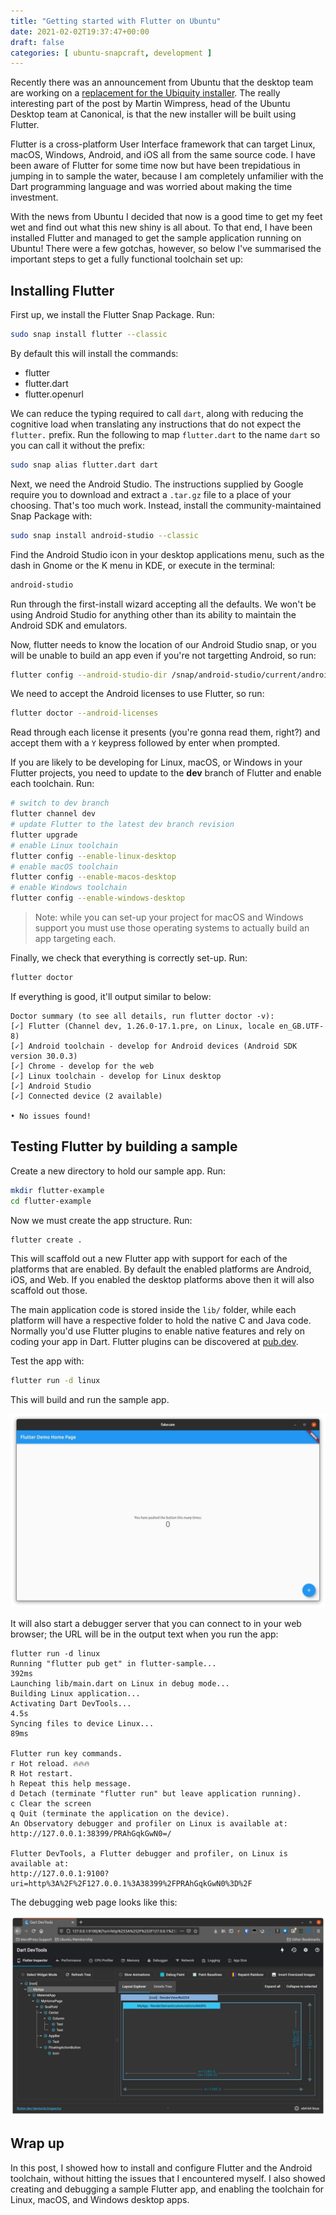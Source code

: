```yaml
---
title: "Getting started with Flutter on Ubuntu"
date: 2021-02-02T19:37:47+00:00
draft: false
categories: [ ubuntu-snapcraft, development ]
---
```


Recently there was an announcement from Ubuntu that the desktop team are working on a [replacement for the Ubiquity installer](https://discourse.ubuntu.com/t/refreshing-the-ubuntu-desktop-installer/20659). The really interesting part of the post by Martin Wimpress, head of the Ubuntu Desktop team at Canonical, is that the new installer will be built using Flutter.

Flutter is a cross-platform User Interface framework that can target Linux, macOS, Windows, Android, and iOS all from the same source code. I have been aware of Flutter for some time now but have been trepidatious in jumping in to sample the water, because I am completely unfamilier with the Dart programming language and was worried about making the time investment.

With the news from Ubuntu I decided that now is a good time to get my feet wet and find out what this new shiny is all about. To that end, I have been installed Flutter and managed to get the sample application running on Ubuntu! There were a few gotchas, however, so below I've summarised the important steps to get a fully functional toolchain set up:

## Installing Flutter

First up, we install the Flutter Snap Package. Run:

```bash
sudo snap install flutter --classic
```

By default this will install the commands:

* flutter
* flutter.dart
* flutter.openurl

We can reduce the typing required to call `dart`, along with reducing the cognitive load when translating any instructions that do not expect the `flutter.` prefix. Run the following to map `flutter.dart` to the name `dart` so you can call it without the prefix:

```bash
sudo snap alias flutter.dart dart
```

Next, we need the Android Studio. The instructions supplied by Google require you to download and extract a `.tar.gz` file to a place of your choosing. That's too much work. Instead, install the community-maintained Snap Package with:

```bash
sudo snap install android-studio --classic
```

Find the Android Studio icon in your desktop applications menu, such as the dash in Gnome or the K menu in KDE, or execute in the terminal:

```bash
android-studio
```

Run through the first-install wizard accepting all the defaults. We won't be using Android Studio for anything other than its ability to maintain the Android SDK and emulators.

Now, flutter needs to know the location of our Android Studio snap, or you will be unable to build an app even if you're not targetting Android, so run:

```bash
flutter config --android-studio-dir /snap/android-studio/current/android-studio
```

We need to accept the Android licenses to use Flutter, so run:

```bash
flutter doctor --android-licenses
```

Read through each license it presents (you're gonna read them, right?) and accept them with a `Y` keypress followed by enter when prompted.

If you are likely to be developing for Linux, macOS, or Windows in your Flutter projects, you need to update to the **dev** branch of Flutter and enable each toolchain. Run:

```bash
# switch to dev branch
flutter channel dev
# update Flutter to the latest dev branch revision
flutter upgrade
# enable Linux toolchain
flutter config --enable-linux-desktop
# enable macOS toolchain
flutter config --enable-macos-desktop
# enable Windows toolchain
flutter config --enable-windows-desktop
```

> Note: while you can set-up your project for macOS and Windows support you must use those operating systems to actually build an app targeting each.

Finally, we check that everything is correctly set-up. Run:

```bash
flutter doctor
```

If everything is good, it'll output similar to below:

```plain
Doctor summary (to see all details, run flutter doctor -v):
[✓] Flutter (Channel dev, 1.26.0-17.1.pre, on Linux, locale en_GB.UTF-8)
[✓] Android toolchain - develop for Android devices (Android SDK version 30.0.3)
[✓] Chrome - develop for the web
[✓] Linux toolchain - develop for Linux desktop
[✓] Android Studio
[✓] Connected device (2 available)

• No issues found!
```

## Testing Flutter by building a sample

Create a new directory to hold our sample app. Run:

```bash
mkdir flutter-example
cd flutter-example
```

Now we must create the app structure. Run:

```bash
flutter create .
```

This will scaffold out a new Flutter app with support for each of the platforms that are enabled. By default the enabled platforms are Android, iOS, and Web. If you enabled the desktop platforms above then it will also scaffold out those.

The main application code is stored inside the `lib/` folder, while each platform will have a respective folder to hold the native C and Java code. Normally you'd use Flutter plugins to enable native features and rely on coding your app in Dart. Flutter plugins can be discovered at [pub.dev](https://pub.dev/).

Test the app with:

```bash
flutter run -d linux
```

This will build and run the sample app.

![Flutter default app running in Ubuntu](sample-app.png)

It will also start a debugger server that you can connect to in your web browser; the URL will be in the output text when you run the app:

```plain
flutter run -d linux
Running "flutter pub get" in flutter-sample...                            392ms
Launching lib/main.dart on Linux in debug mode...
Building Linux application...                                           
Activating Dart DevTools...                                         4.5s
Syncing files to device Linux...                                    89ms

Flutter run key commands.
r Hot reload. 🔥🔥🔥
R Hot restart.
h Repeat this help message.
d Detach (terminate "flutter run" but leave application running).
c Clear the screen
q Quit (terminate the application on the device).
An Observatory debugger and profiler on Linux is available at:
http://127.0.0.1:38399/PRAhGqkGwN0=/

Flutter DevTools, a Flutter debugger and profiler, on Linux is available at:
http://127.0.0.1:9100?uri=http%3A%2F%2F127.0.0.1%3A38399%2FPRAhGqkGwN0%3D%2F
```

The debugging web page looks like this:

![Flutter debugger running in Firefox debugging the default Flutter app](debugger.png)

## Wrap up

In this post, I showed how to install and configure Flutter and the Android toolchain, without hitting the issues that I encountered myself. I also showed creating and debugging a sample Flutter app, and enabling the toolchain for Linux, macOS, and Windows desktop apps.
